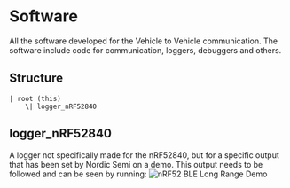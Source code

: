# Software
All the software developed for the Vehicle to Vehicle communication.
The software include code for communication, loggers, debuggers and others.

## Structure
```
| root (this)
	\| logger_nRF52840
```

## logger_nRF52840
A logger not specifically made for the nRF52840, but for a specific output that has been set by Nordic Semi on a demo. This output needs to be followed and can be seen by running: ![nRF52 BLE Long Range Demo](https://github.com/NordicPlayground/nRF52-ble-long-range-demo)
